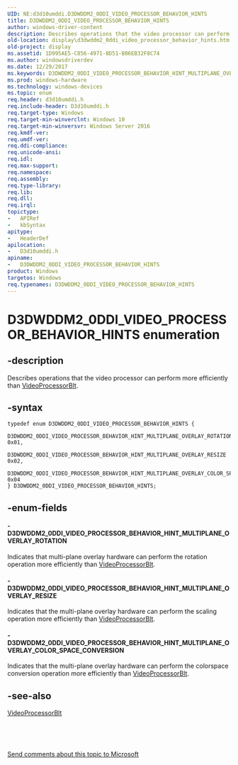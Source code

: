 ```yaml
---
UID: NE:d3d10umddi.D3DWDDM2_0DDI_VIDEO_PROCESSOR_BEHAVIOR_HINTS
title: D3DWDDM2_0DDI_VIDEO_PROCESSOR_BEHAVIOR_HINTS
author: windows-driver-content
description: Describes operations that the video processor can perform more efficiently than VideoProcessorBlt.
old-location: display\d3dwddm2_0ddi_video_processor_behavior_hints.htm
old-project: display
ms.assetid: 1D995AE5-C856-4971-8D51-B06EB32F8C74
ms.author: windowsdriverdev
ms.date: 12/29/2017
ms.keywords: D3DWDDM2_0DDI_VIDEO_PROCESSOR_BEHAVIOR_HINT_MULTIPLANE_OVERLAY_ROTATION, D3DWDDM2_0DDI_VIDEO_PROCESSOR_BEHAVIOR_HINT_MULTIPLANE_OVERLAY_COLOR_SPACE_CONVERSION, D3DWDDM2_0DDI_VIDEO_PROCESSOR_BEHAVIOR_HINT_MULTIPLANE_OVERLAY_RESIZE, D3DWDDM2_0DDI_VIDEO_PROCESSOR_BEHAVIOR_HINTS enumeration [Display Devices], display.d3dwddm2_0ddi_video_processor_behavior_hints, d3d10umddi/D3DWDDM2_0DDI_VIDEO_PROCESSOR_BEHAVIOR_HINT_MULTIPLANE_OVERLAY_COLOR_SPACE_CONVERSION, d3d10umddi/D3DWDDM2_0DDI_VIDEO_PROCESSOR_BEHAVIOR_HINTS, D3DWDDM2_0DDI_VIDEO_PROCESSOR_BEHAVIOR_HINTS, d3d10umddi/D3DWDDM2_0DDI_VIDEO_PROCESSOR_BEHAVIOR_HINT_MULTIPLANE_OVERLAY_ROTATION, d3d10umddi/D3DWDDM2_0DDI_VIDEO_PROCESSOR_BEHAVIOR_HINT_MULTIPLANE_OVERLAY_RESIZE
ms.prod: windows-hardware
ms.technology: windows-devices
ms.topic: enum
req.header: d3d10umddi.h
req.include-header: D3d10umddi.h
req.target-type: Windows
req.target-min-winverclnt: Windows 10
req.target-min-winversvr: Windows Server 2016
req.kmdf-ver: 
req.umdf-ver: 
req.ddi-compliance: 
req.unicode-ansi: 
req.idl: 
req.max-support: 
req.namespace: 
req.assembly: 
req.type-library: 
req.lib: 
req.dll: 
req.irql: 
topictype:
-	APIRef
-	kbSyntax
apitype:
-	HeaderDef
apilocation:
-	D3d10umddi.h
apiname:
-	D3DWDDM2_0DDI_VIDEO_PROCESSOR_BEHAVIOR_HINTS
product: Windows
targetos: Windows
req.typenames: D3DWDDM2_0DDI_VIDEO_PROCESSOR_BEHAVIOR_HINTS
---
```


# D3DWDDM2_0DDI_VIDEO_PROCESSOR_BEHAVIOR_HINTS enumeration


## -description


Describes operations that the video processor can perform more efficiently than <a href="..\d3d10umddi\nc-d3d10umddi-pfnd3d11_1ddi_videoprocessorblt.md">VideoProcessorBlt</a>.


## -syntax


````
typedef enum D3DWDDM2_0DDI_VIDEO_PROCESSOR_BEHAVIOR_HINTS { 
  D3DWDDM2_0DDI_VIDEO_PROCESSOR_BEHAVIOR_HINT_MULTIPLANE_OVERLAY_ROTATION                = 0x01,
  D3DWDDM2_0DDI_VIDEO_PROCESSOR_BEHAVIOR_HINT_MULTIPLANE_OVERLAY_RESIZE                  = 0x02,
  D3DWDDM2_0DDI_VIDEO_PROCESSOR_BEHAVIOR_HINT_MULTIPLANE_OVERLAY_COLOR_SPACE_CONVERSION  = 0x04
} D3DWDDM2_0DDI_VIDEO_PROCESSOR_BEHAVIOR_HINTS;
````


## -enum-fields




#### - D3DWDDM2_0DDI_VIDEO_PROCESSOR_BEHAVIOR_HINT_MULTIPLANE_OVERLAY_ROTATION

Indicates that multi-plane overlay hardware can perform the rotation operation more efficiently than <a href="..\d3d10umddi\nc-d3d10umddi-pfnd3d11_1ddi_videoprocessorblt.md">VideoProcessorBlt</a>. 


#### - D3DWDDM2_0DDI_VIDEO_PROCESSOR_BEHAVIOR_HINT_MULTIPLANE_OVERLAY_RESIZE

Indicates that the multi-plane overlay hardware can perform the scaling operation more efficiently than <a href="..\d3d10umddi\nc-d3d10umddi-pfnd3d11_1ddi_videoprocessorblt.md">VideoProcessorBlt</a>. 


#### - D3DWDDM2_0DDI_VIDEO_PROCESSOR_BEHAVIOR_HINT_MULTIPLANE_OVERLAY_COLOR_SPACE_CONVERSION

Indicates that the multi-plane overlay hardware can perform the colorspace conversion operation more efficiently than <a href="..\d3d10umddi\nc-d3d10umddi-pfnd3d11_1ddi_videoprocessorblt.md">VideoProcessorBlt</a>. 


## -see-also

<a href="..\d3d10umddi\nc-d3d10umddi-pfnd3d11_1ddi_videoprocessorblt.md">VideoProcessorBlt</a>

 

 

<a href="mailto:wsddocfb@microsoft.com?subject=Documentation%20feedback [display\display]:%20D3DWDDM2_0DDI_VIDEO_PROCESSOR_BEHAVIOR_HINTS enumeration%20 RELEASE:%20(12/29/2017)&amp;body=%0A%0APRIVACY STATEMENT%0A%0AWe use your feedback to improve the documentation. We don't use your email address for any other purpose, and we'll remove your email address from our system after the issue that you're reporting is fixed. While we're working to fix this issue, we might send you an email message to ask for more info. Later, we might also send you an email message to let you know that we've addressed your feedback.%0A%0AFor more info about Microsoft's privacy policy, see http://privacy.microsoft.com/en-us/default.aspx." title="Send comments about this topic to Microsoft">Send comments about this topic to Microsoft</a>

